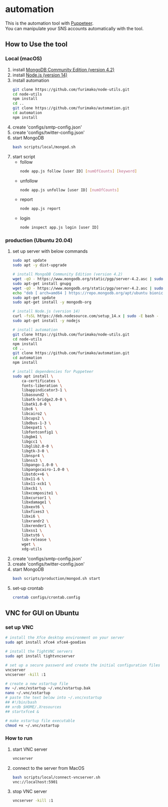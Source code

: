 
# automation
This is the automation tool with [Puppeteer](https://pptr.dev/).  
You can manipulate your SNS accounts automatically with the tool.

## How to Use the tool

### Local (macOS)
1. install [MongoDB Community Edition (version 4.2)](https://www.mongodb.com/download-center/community)
1. install [Node.js (version 14)](https://nodejs.org/en/download/)
1. install automation
    ```bash
    git clone https://github.com/furimako/node-utils.git
    cd node-utils
    npm install
    cd ..
    git clone https://github.com/furimako/automation.git
    cd automation
    npm install
    ```
1. create 'configs/smtp-config.json'
1. create 'configs/twitter-config.json'
1. start MongoDB
    ```bash
    bash scripts/local/mongod.sh
    ```
1. start script
    - follow
        ```bash
        node app.js follow [user ID] [numOfCounts] [keyword]
        ```
    - unfollow
        ```bash
        node app.js unfollow [user ID] [numOfCounts]
        ```
    - report
        ```bash
        node app.js report
        ```
    - login
        ```bash
        node inspect app.js login [user ID]
        ```

### production (Ubuntu 20.04)
1. set up server with below commands
    ```bash
    sudo apt update
    sudo apt -y dist-upgrade

    # install MongoDB Community Edition (version 4.2)
    wget -qO - https://www.mongodb.org/static/pgp/server-4.2.asc | sudo apt-key add -
    sudo apt-get install gnupg
    wget -qO - https://www.mongodb.org/static/pgp/server-4.2.asc | sudo apt-key add -
    echo "deb [ arch=amd64 ] https://repo.mongodb.org/apt/ubuntu bionic/mongodb-org/4.2 multiverse" | sudo tee /etc/apt/sources.list.d/mongodb-org-4.2.list
    sudo apt-get update
    sudo apt-get install -y mongodb-org

    # install Node.js (version 14)
    curl -fsSL https://deb.nodesource.com/setup_14.x | sudo -E bash -
    sudo apt-get install -y nodejs

    # install automation
    git clone https://github.com/furimako/node-utils.git
    cd node-utils
    npm install
    cd ..
    git clone https://github.com/furimako/automation.git
    cd automation
    npm install

    # install dependencies for Puppeteer
    sudo apt install \
        ca-certificates \
        fonts-liberation \
        libappindicator3-1 \
        libasound2 \
        libatk-bridge2.0-0 \
        libatk1.0-0 \
        libc6 \
        libcairo2 \
        libcups2 \
        libdbus-1-3 \
        libexpat1 \
        libfontconfig1 \
        libgbm1 \
        libgcc1 \
        libglib2.0-0 \
        libgtk-3-0 \
        libnspr4 \
        libnss3 \
        libpango-1.0-0 \
        libpangocairo-1.0-0 \
        libstdc++6 \
        libx11-6 \
        libx11-xcb1 \
        libxcb1 \
        libxcomposite1 \
        libxcursor1 \
        libxdamage1 \
        libxext6 \
        libxfixes3 \
        libxi6 \
        libxrandr2 \
        libxrender1 \
        libxss1 \
        libxtst6 \
        lsb-release \
        wget \
        xdg-utils
    ```
1. create 'configs/smtp-config.json'
1. create 'configs/twitter-config.json'
1. start MongoDB
    ```bash
    bash scripts/production/mongod.sh start
    ```
1. set-up crontab
    ```bash
    crontab configs/crontab.config
    ```

## VNC for GUI on Ubuntu
### set up VNC
```bash
# install the Xfce desktop environment on your server
sudo apt install xfce4 xfce4-goodies

# install the TightVNC servers
sudo apt install tightvncserver

# set up a secure password and create the initial configuration files
vncserver
vncserver -kill :1

# create a new xstartup file
mv ~/.vnc/xstartup ~/.vnc/xstartup.bak
nano ~/.vnc/xstartup
# paste the text below into ~/.vnc/xstartup
## #!/bin/bash
## xrdb $HOME/.Xresources
## startxfce4 &

# make xstartup file executable
chmod +x ~/.vnc/xstartup
```

### How to run
1. start VNC server
    ```bash
    vncserver
    ```
1. connect to the server from MacOS
    ```bash
    bash scripts/local/connect-vncserver.sh
    vnc://localhost:5901
    ```
1. stop VNC server
    ```bash
    vncserver -kill :1
    ```